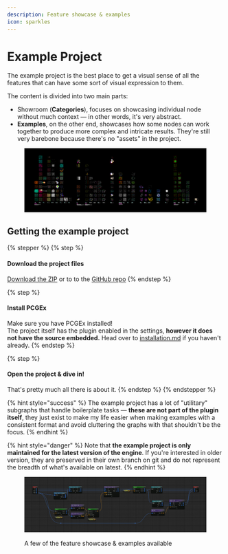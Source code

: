 ```yaml
---
description: Feature showcase & examples
icon: sparkles
---
```


# Example Project

The example project is the best place to get a visual sense of all the features that can have some sort of visual expression to them.

The content is divided into two main parts:

* Showroom (**Categories**), focuses on showcasing individual node without much context — in other words, it's very abstract.
* **Examples**, on the other end, showcases how some nodes can work together to produce more complex and intricate results. They're still very barebone because there's no "assets" in the project.



<figure><img src="../../.gitbook/assets/image (38).png" alt=""><figcaption></figcaption></figure>

## Getting the example project

{% stepper %}
{% step %}
#### Download the project files

<a href="https://github.com/Nebukam/PCGExExampleProject/archive/refs/heads/main.zip" class="button primary">Download the ZIP</a>  or to to the  <a href="https://github.com/Nebukam/PCGExExampleProject" class="button primary">GitHub repo</a>
{% endstep %}

{% step %}
#### Install PCGEx

Make sure you have PCGEx installed!\
The project itself has the plugin enabled in the settings, **however it does not have the source embedded.** Head over to [installation.md](installation.md "mention") if you haven't already.
{% endstep %}

{% step %}
#### Open the project & dive in!

That's pretty much all there is about it.
{% endstep %}
{% endstepper %}

{% hint style="success" %}
The example project has a lot of "utilitary" subgraphs that handle boilerplate tasks — **these are not part of the plugin itself**, they just exist to make my life easier when making examples with a consistent format and avoid cluttering the graphs with that shouldn't be the focus.
{% endhint %}

{% hint style="danger" %}
Note that **the example project is only maintained for the latest version of the engine**. If you're interested in older version, they are preserved in their own branch on git and do not represent the breadth of what's available on latest.
{% endhint %}

<figure><img src="../../.gitbook/assets/image (3) (1) (1) (1) (1).png" alt=""><figcaption><p>A few of the feature showcase &#x26; examples available</p></figcaption></figure>
